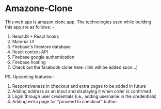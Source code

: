 # Amazone-Clone
This web app is amazon clone app. The technologies used while building this app are as follows: -
1. ReactJS + React hooks
1. Material UI
1. Firebase's firestore database
1. React context API
1. Firebase google authentication
1. Firebase hosting
1. Check out the facebook clone here: (link will be added soon...)

PS. Upcoming features:-
1. Responsiveness in checkout and extra pages to be added in future
1. Adding address as an input and displaying it when order is confirmed
1. Login through user credentials (i.e., adding username in the credentials)
1. Adding extra page for "proceed to checkout" button
